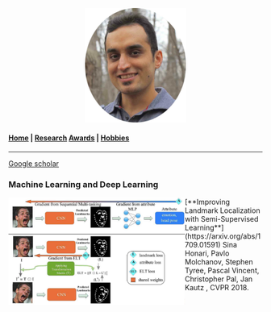 
<p align="center">
  <img src="Images/profile.jpg" width="200"/>
</p>

#### [Home](index.md) | [Research](research.md) [Awards](awards.md) | [Hobbies](hobbies.md)

-----------------------------

[Google scholar](https://scholar.google.com/citations?user=8uou2n4AAAAJ&hl=en)

### Machine Learning and Deep Learning

<img align="left" src="Images/research/semi_landmarks_part.jpg" width="350"/>  
[**Improving Landmark Localization with Semi-Supervised Learning**](https://arxiv.org/abs/1709.01591)
Sina Honari, Pavlo Molchanov, Stephen Tyree, Pascal Vincent, Christopher Pal, Jan Kautz
, CVPR 2018.


